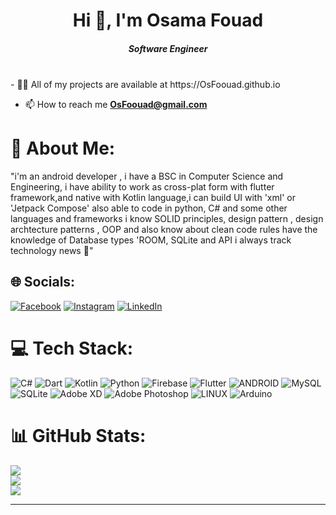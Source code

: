 <h1 align="center">Hi 👋, I'm Osama Fouad</h1>
<h5 align="center">Software Engineer</h5>
<br>
- 👨‍💻 All of my projects are available at https://OsFoouad.github.io

- 📫 How to reach me **OsFoouad@gmail.com**


# 💫 About Me:
"i'm an android developer , i have a BSC in Computer Science and Engineering, i have ability to work as cross-plat form with flutter framework,and native with Kotlin language,i can build  UI with 'xml' or 'Jetpack Compose' also able to code in python, C# and some other languages and frameworks i know SOLID principles, design pattern , design archtecture patterns , OOP and also know about clean code rules have  the knowledge of Database types 'ROOM, SQLite and API  i always track technology news   💜"


## 🌐 Socials:
[![Facebook](https://img.shields.io/badge/Facebook-%231877F2.svg?logo=Facebook&logoColor=white)](https://facebook.com/OsFoouad) [![Instagram](https://img.shields.io/badge/Instagram-%23E4405F.svg?logo=Instagram&logoColor=white)](https://instagram.com/osfoouad) [![LinkedIn](https://img.shields.io/badge/LinkedIn-%230077B5.svg?logo=linkedin&logoColor=white)](https://linkedin.com/in/OsFoouad) 

# 💻 Tech Stack:
![C#](https://img.shields.io/badge/c%23-%23239120.svg?style=plastic&logo=c-sharp&logoColor=white) ![Dart](https://img.shields.io/badge/dart-%230175C2.svg?style=plastic&logo=dart&logoColor=white) ![Kotlin](https://img.shields.io/badge/kotlin-%230095D5.svg?style=plastic&logo=kotlin&logoColor=white) ![Python](https://img.shields.io/badge/python-3670A0?style=plastic&logo=python&logoColor=ffdd54) ![Firebase](https://img.shields.io/badge/firebase-%23039BE5.svg?style=plastic&logo=firebase) ![Flutter](https://img.shields.io/badge/Flutter-%2302569B.svg?style=plastic&logo=Flutter&logoColor=white) ![ANDROID](https://img.shields.io/badge/android-%2320232a.svg?style=plastic&logo=android&logoColor=%a4c639) ![MySQL](https://img.shields.io/badge/mysql-%2300f.svg?style=plastic&logo=mysql&logoColor=white) ![SQLite](https://img.shields.io/badge/sqlite-%2307405e.svg?style=plastic&logo=sqlite&logoColor=white) ![Adobe XD](https://img.shields.io/badge/Adobe%20XD-470137?style=plastic&logo=Adobe%20XD&logoColor=#FF61F6) ![Adobe Photoshop](https://img.shields.io/badge/adobephotoshop-%2331A8FF.svg?style=plastic&logo=adobephotoshop&logoColor=white) ![LINUX](https://img.shields.io/badge/Linux-FCC624?style=plastic&logo=linux&logoColor=black) ![Arduino](https://img.shields.io/badge/-Arduino-00979D?style=plastic&logo=Arduino&logoColor=white)
# 📊 GitHub Stats:
![](https://github-readme-stats.vercel.app/api?username=osfoouad&theme=dark&hide_border=false&include_all_commits=false&count_private=false)<br/>
![](https://github-readme-streak-stats.herokuapp.com/?user=osfoouad&theme=dark&hide_border=false)<br/>
![](https://github-readme-stats.vercel.app/api/top-langs/?username=osfoouad&theme=dark&hide_border=false&include_all_commits=false&count_private=false&layout=compact)

---


<!-- Proudly created with GPRM ( https://gprm.itsvg.in ) -->
